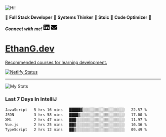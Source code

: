 <img src="https://i.giphy.com/media/3PAL5bChWnak0WJ32x/giphy.webp" alt="Hi!">

:star2: **Full Stack Developer** :star2: **Systems Thinker** :star2: **Stoic** :star2: **Code Optimizer** :star2:

***Connect with me!*** <a href="https://www.linkedin.com/in/ethan-glover/"><img src="https://raw.githubusercontent.com/eglove/eglove/eeb591600b73da426bd298d229e2fd96df019488/linkedin-brands.svg" alt="LinkedIn" width="20px" height="20px"></a> <a href="mailto:hello@ethang.email"><img src="https://raw.githubusercontent.com/eglove/eglove/47aceecf4819797d993f5facc7764cb99d0ab039/envelope-solid.svg" alt="Email" width="20px" height="20px"></a>

# [EthanG.dev](https://ethang.dev/)

[Recommended courses for learning development.](./pages/CourseList.md)

[![Netlify Status](https://api.netlify.com/api/v1/badges/386a0047-e6d7-4b02-af54-535d4fdd1866/deploy-status)](https://app.netlify.com/sites/focused-elion-be8588/deploys)

<hr>

![My Stats](https://github-readme-stats.vercel.app/api?username=eglove&show_icons=true&theme=default&count_private=true)

### Last 7 Days In IntelliJ
<!--START_SECTION:waka-->
```text
JavaScript   5 hrs 16 mins   █████▓░░░░░░░░░░░░░░░░░░░   22.57 % 
JSON         3 hrs 58 mins   ████▒░░░░░░░░░░░░░░░░░░░░   17.00 % 
XML          2 hrs 47 mins   ███░░░░░░░░░░░░░░░░░░░░░░   11.97 % 
Vue.js       2 hrs 25 mins   ██▓░░░░░░░░░░░░░░░░░░░░░░   10.36 % 
TypeScript   2 hrs 12 mins   ██▒░░░░░░░░░░░░░░░░░░░░░░   09.49 % 
```
<!--END_SECTION:waka-->
